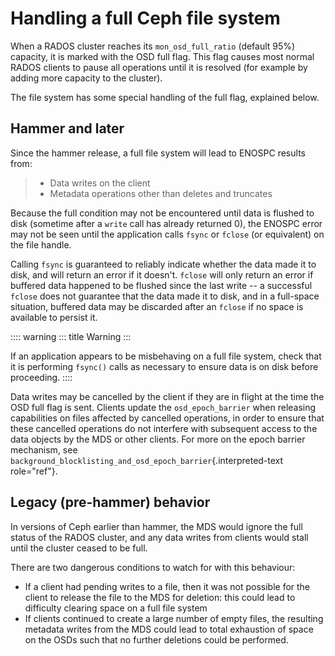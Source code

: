 # Handling a full Ceph file system

When a RADOS cluster reaches its `mon_osd_full_ratio` (default 95%)
capacity, it is marked with the OSD full flag. This flag causes most
normal RADOS clients to pause all operations until it is resolved (for
example by adding more capacity to the cluster).

The file system has some special handling of the full flag, explained
below.

## Hammer and later

Since the hammer release, a full file system will lead to ENOSPC results
from:

> -   Data writes on the client
> -   Metadata operations other than deletes and truncates

Because the full condition may not be encountered until data is flushed
to disk (sometime after a `write` call has already returned 0), the
ENOSPC error may not be seen until the application calls `fsync` or
`fclose` (or equivalent) on the file handle.

Calling `fsync` is guaranteed to reliably indicate whether the data made
it to disk, and will return an error if it doesn\'t. `fclose` will only
return an error if buffered data happened to be flushed since the last
write \-- a successful `fclose` does not guarantee that the data made it
to disk, and in a full-space situation, buffered data may be discarded
after an `fclose` if no space is available to persist it.

:::: warning
::: title
Warning
:::

If an application appears to be misbehaving on a full file system, check
that it is performing `fsync()` calls as necessary to ensure data is on
disk before proceeding.
::::

Data writes may be cancelled by the client if they are in flight at the
time the OSD full flag is sent. Clients update the `osd_epoch_barrier`
when releasing capabilities on files affected by cancelled operations,
in order to ensure that these cancelled operations do not interfere with
subsequent access to the data objects by the MDS or other clients. For
more on the epoch barrier mechanism, see
`background_blocklisting_and_osd_epoch_barrier`{.interpreted-text
role="ref"}.

## Legacy (pre-hammer) behavior

In versions of Ceph earlier than hammer, the MDS would ignore the full
status of the RADOS cluster, and any data writes from clients would
stall until the cluster ceased to be full.

There are two dangerous conditions to watch for with this behaviour:

-   If a client had pending writes to a file, then it was not possible
    for the client to release the file to the MDS for deletion: this
    could lead to difficulty clearing space on a full file system
-   If clients continued to create a large number of empty files, the
    resulting metadata writes from the MDS could lead to total
    exhaustion of space on the OSDs such that no further deletions could
    be performed.

